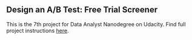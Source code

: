 ## Design an A/B Test: Free Trial Screener
This is the 7th project for Data Analyst Nanodegree on Udacity.
Find full project instructions [here](https://docs.google.com/document/u/1/d/1aCquhIqsUApgsxQ8-SQBAigFDcfWVVohLEXcV6jWbdI/pub?embedded=True).
